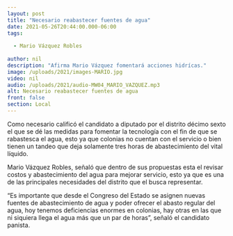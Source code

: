 ```yaml
---
layout: post
title: "Necesario reabastecer fuentes de agua"
date: 2021-05-26T20:44:00.000-06:00
tags:
  
  - Mario Vázquez Robles
  
author: nil
description: "Afirma Mario Vázquez fomentará acciones hidrícas."
image: /uploads/2021/images-MARIO.jpg
video: nil
audio: /uploads/2021/audio-MW04_MARIO_VAZQUEZ.mp3
alt: Necesario reabastecer fuentes de agua
front: false
section: Local
---
```


Como necesario calificó el candidato a diputado por el distrito décimo sexto el que se dé las medidas para fomentar la tecnología con el fin de que se rabastesca el agua, esto ya que colonias no cuentan con el servicio o bien tienen un tandeo que deja solamente tres horas de abastecimiento del vital líquido.

Mario Vázquez Robles, señaló que dentro de sus propuestas esta el revisar costos y abastecimiento del agua para mejorar servicio, esto ya que es una de las principales necesidades del distrito que el busca representar.

 “Es importante que desde el Congreso del Estado se asignen nuevas fuentes de abastecimiento de agua y poder ofrecer el abasto regular del agua, hoy tenemos deficiencias enormes en colonias, hay otras en las que ni siquiera llega el agua más que un par de horas”, señaló el candidato panista. 
